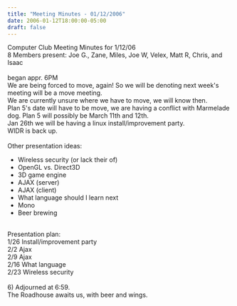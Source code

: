 ```yaml
---
title: "Meeting Minutes - 01/12/2006"
date: 2006-01-12T18:00:00-05:00
draft: false
---
```


Computer Club Meeting Minutes for 1/12/06<br>
8 Members present: Joe G., Zane, Miles, Joe W, Velex, Matt R, Chris, and Isaac<br>
<br>
began appr. 6PM<br>
We are being forced to move, again!  So we will be denoting next week's meeting 
will be a move meeting.<br>
We are currently unsure where we have to move, we will know then.<br>
Plan 5's date will have to be move, we are having a conflict with Marmelade dog. Plan 5 will possibly be March 11th and 12th.<br>
Jan 26th we will be having a linux install/improvement party.<br>
WIDR is back up.<br>
<br>
Other presentation ideas:<br>
- Wireless security (or lack their of)<br>
- OpenGL vs. Direct3D<br>
- 3D game engine<br>
- AJAX (server)<br>
- AJAX (client)<br>
- What language should I learn next<br>
- Mono<br>
- Beer brewing<br>
<br>
Presentation plan:<br>
1/26 Install/improvement party<br>
2/2  Ajax<br>
2/9  Ajax<br>
2/16 What language<br>
2/23 Wireless security<br>
<br>
6) Adjourned at 6:59.<br>
The Roadhouse awaits us, with beer and wings.<br>

